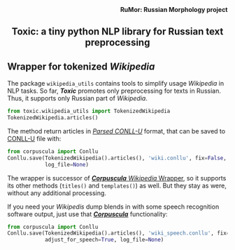 <div align="right"><strong>RuMor: Russian Morphology project</strong></div>
<h2 align="center">Toxic: a tiny python NLP library for Russian text preprocessing</h2>

## Wrapper for tokenized *Wikipedia*

The package `wikipedia_utils` contains tools to simplify usage *Wikipedia* in
NLP tasks. So far, ***Toxic*** promotes only preprocessing for texts in
Russian. Thus, it supports only Russian part of *Wikipedia*.

```python
from toxic.wikipedia_utils import TokenizedWikipedia
TokenizedWikipedia.articles()
```
The method return articles in
[*Parsed CONLL-U*](https://github.com/fostroll/corpuscula/blob/master/doc/README_PARSED_CONLLU.md)
format, that can be saved to
[CONLL-U](https://universaldependencies.org/format.html) file with:
```python
from corpuscula import Conllu
Conllu.save(TokenizedWikipedia().articles(), 'wiki.conllu', fix=False,
            log_file=None)
```

The wrapper is successor of
[***Corpuscula*** *Wikipedia* Wrapper](https://github.com/fostroll/corpuscula/blob/master/doc/README_WIKIPEDIA.md),
so it supports its other methods (`titles()` and `templates()`) as well. But
they stay as were, without any additional processing.

If you need your *Wikipedis* dump blends in with some speech recognition
software output, just use that
[***Corpuscula***](https://github.com/fostroll/corpuscula) functionality:
```python
from corpuscula import Conllu
Conllu.save(TokenizedWikipedia().articles(), 'wiki_speech.conllu', fix=True,
            adjust_for_speech=True, log_file=None)
```

